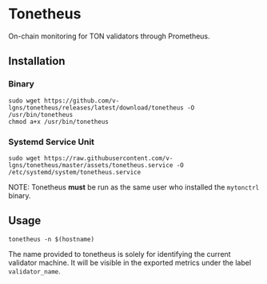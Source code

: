 # Tonetheus

On-chain monitoring for TON validators through Prometheus.

## Installation
### Binary
```
sudo wget https://github.com/v-lgns/tonetheus/releases/latest/download/tonetheus -O /usr/bin/tonetheus
chmod a+x /usr/bin/tonetheus
```

### Systemd Service Unit
```
sudo wget https://raw.githubusercontent.com/v-lgns/tonetheus/master/assets/tonetheus.service -O /etc/systemd/system/tonetheus.service
```
NOTE: Tonetheus **must** be run as the same user who installed the `mytonctrl` binary.

## Usage
```
tonetheus -n $(hostname)
```
The name provided to tonetheus is solely for identifying the current validator machine. It will be visible in the exported metrics under the label `validator_name`.
